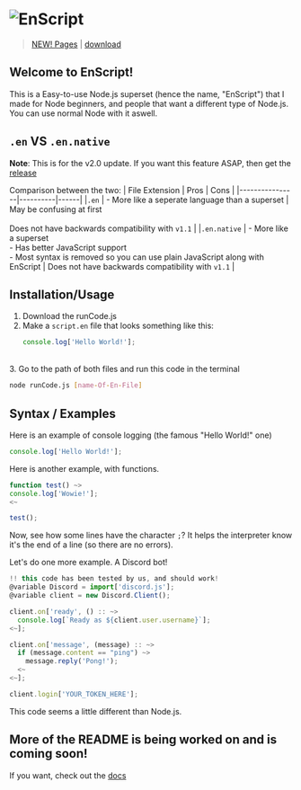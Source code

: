 # ![EnScript](https://i.ibb.co/wYGHbkD/d9f6e998c492ad14f709d41ed1715b56.png)
>[NEW! Pages](https://github.com/TriSn0w/EnScript/wiki/EnScript-Pages) | [download](https://github.com/trisn0w/enscript/releases/latest)

## Welcome to EnScript!
This is a Easy-to-use Node.js superset (hence the name, "EnScript") that I made for Node beginners, and people that want a different type of Node.js. You can use normal Node with it aswell.

## `.en` VS `.en.native`
**Note**: This is for the v2.0 update. If you want this feature ASAP, then get the [release](https://github.com/TriSn0w/EnScript/releases)

Comparison between the two:
| File Extension | Pros | Cons |
|----------------|----------|------|
|`.en` | - More like a seperate language than a superset | May be confusing at first</br></br>Does not have backwards compatibility with `v1.1` |
|`.en.native` | - More like a superset </br>- Has better JavaScript support</br>- Most syntax is removed so you can use plain JavaScript along with EnScript |  Does not have backwards compatibility with `v1.1` |

## Installation/Usage
1. Download the runCode.js
2. Make a `script.en` file that looks something like this:
   ```js
   console.log['Hello World!'];
   ```
 <br>  
3. Go to the path of both files and run this code in the terminal

```sh
node runCode.js [name-Of-En-File]
```

## Syntax / Examples
Here is an example of console logging (the famous "Hello World!" one)
```js
console.log['Hello World!'];
```

Here is another example, with functions.
```js
function test() ~>
console.log['Wowie!'];
<~

test();      
```

Now, see how some lines have the character `;`? It helps the interpreter know it's the end of a line (so there are no errors).

Let's do one more example. A Discord bot!

```js
!! this code has been tested by us, and should work!
@variable Discord = import['discord.js'];
@variable client = new Discord.Client();

client.on['ready', () :: ~>
  console.log[`Ready as ${client.user.username}`];
<~];

client.on['message', (message) :: ~>
  if (message.content == "ping") ~>
    message.reply('Pong!');
  <~
<~];

client.login['YOUR_TOKEN_HERE'];
```
This code seems a little different than Node.js.

## More of the README is being worked on and is coming soon!
If you want, check out the [docs](https://github.com/TriSn0w/EnScript/wiki)
